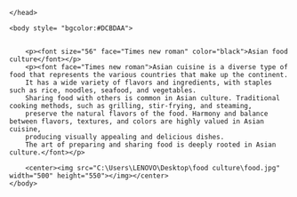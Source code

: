 <!DOCTYPE html>
<html>
	<head>
		<title> Asian food culture </title>
	
	</head>

	<body style= "bgcolor:#DCBDAA">
		
		
		<p><font size="56" face="Times new roman" color="black">Asian food culture</font></p>
		<p><font face="Times new roman">Asian cuisine is a diverse type of food that represents the various countries that make up the continent. 
		It has a wide variety of flavors and ingredients, with staples such as rice, noodles, seafood, and vegetables. 
		Sharing food with others is common in Asian culture. Traditional cooking methods, such as grilling, stir-frying, and steaming,
		preserve the natural flavors of the food. Harmony and balance between flavors, textures, and colors are highly valued in Asian cuisine,
		producing visually appealing and delicious dishes.
		The art of preparing and sharing food is deeply rooted in Asian culture.</font></p>
		
		<center><img src="C:\Users\LENOVO\Desktop\food culture\food.jpg" width="500" height="550"></img></center>
	</body>
</html>
